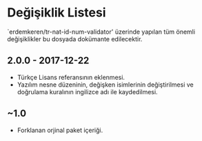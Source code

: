 # Değişiklik Listesi

`erdemkeren/tr-nat-id-num-validator' üzerinde yapılan tüm önemli değişiklikler bu dosyada dokümante edilecektir.

## 2.0.0 - 2017-12-22

- Türkçe Lisans referansının eklenmesi.
- Yazılım nesne düzeninin, değişken isimlerinin değiştirilmesi ve doğrulama kuralının ingilizce adı
ile kaydedilmesi.

## ~1.0

- Forklanan orjinal paket içeriği.
